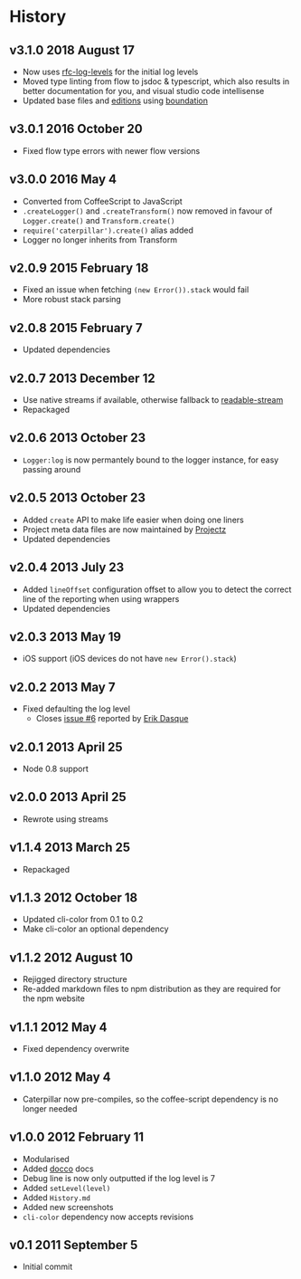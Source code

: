 # History

## v3.1.0 2018 August 17
- Now uses [rfc-log-levels](https://github.com/bevry/log-levels) for the initial log levels
- Moved type linting from flow to jsdoc & typescript, which also results in better documentation for you, and visual studio code intellisense
- Updated base files and [editions](https://github.com/bevry/editions) using [boundation](https://github.com/bevry/boundation)

## v3.0.1 2016 October 20
- Fixed flow type errors with newer flow versions

## v3.0.0 2016 May 4
- Converted from CoffeeScript to JavaScript
- `.createLogger()` and `.createTransform()` now removed in favour of `Logger.create()` and `Transform.create()`
- `require('caterpillar').create()` alias added
- Logger no longer inherits from Transform

## v2.0.9 2015 February 18
- Fixed an issue when fetching `(new Error()).stack` would fail
- More robust stack parsing

## v2.0.8 2015 February 7
- Updated dependencies

## v2.0.7 2013 December 12
- Use native streams if available, otherwise fallback to [readable-stream](https://npmjs.org/package/readable-stream)
- Repackaged

## v2.0.6 2013 October 23
- `Logger:log` is now permantely bound to the logger instance, for easy passing around

## v2.0.5 2013 October 23
- Added `create` API to make life easier when doing one liners
- Project meta data files are now maintained by [Projectz](https://github.com/bevry/projectz)
- Updated dependencies

## v2.0.4 2013 July 23
- Added `lineOffset` configuration offset to allow you to detect the correct line of the reporting when using wrappers
- Updated dependencies

## v2.0.3 2013 May 19
- iOS support (iOS devices do not have `new Error().stack`)

## v2.0.2 2013 May 7
- Fixed defaulting the log level
	- Closes [issue #6](https://github.com/bevry/caterpillar/issues/6) reported by [Erik Dasque](https://github.com/edasque)

## v2.0.1 2013 April 25
- Node 0.8 support

## v2.0.0 2013 April 25
- Rewrote using streams

## v1.1.4 2013 March 25
- Repackaged

## v1.1.3 2012 October 18
- Updated cli-color from 0.1 to 0.2
- Make cli-color an optional dependency

## v1.1.2 2012 August 10
- Rejigged directory structure
- Re-added markdown files to npm distribution as they are required for the npm website

## v1.1.1 2012 May 4
- Fixed dependency overwrite

## v1.1.0 2012 May 4
- Caterpillar now pre-compiles, so the coffee-script dependency is no longer needed

## v1.0.0 2012 February 11
- Modularised
- Added [docco](http://jashkenas.github.com/docco/) docs
- Debug line is now only outputted if the log level is 7
- Added `setLevel(level)`
- Added `History.md`
- Added new screenshots
- `cli-color` dependency now accepts revisions

## v0.1 2011 September 5
- Initial commit
